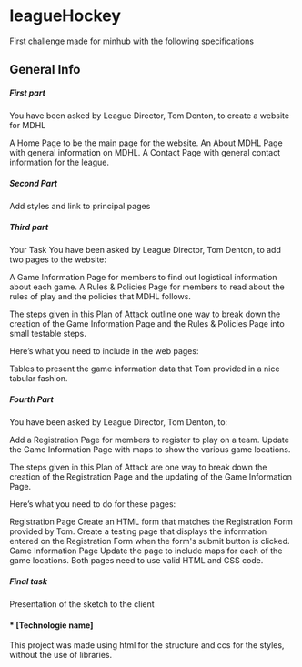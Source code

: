 # leagueHockey

First challenge made for minhub with the following specifications

## General Info

##### First part
You have been asked by League Director, Tom Denton, to create a website for MDHL

A Home Page to be the main page for the website.
An About MDHL Page with general information on MDHL.
A Contact Page with general contact information for the league.

##### Second Part 
Add styles and link to principal pages

##### Third part

Your Task
You have been asked by League Director, Tom Denton, to add two pages to the website:

A Game Information Page for members to find out logistical information about each game.
A Rules & Policies Page for members to read about the rules of play and the policies that MDHL follows.

The steps given in this Plan of Attack outline one way to break down the creation of the Game Information Page and the Rules & Policies Page into small testable steps.

Here’s what you need to include in the web pages:

Tables to present the game information data that Tom provided in a nice tabular fashion.

##### Fourth Part

You have been asked by League Director, Tom Denton, to:

Add a Registration Page for members to register to play on a team.
Update the Game Information Page with maps to show the various game locations.
 
The steps given in this Plan of Attack are one way to break down the creation of the Registration Page and the updating of the Game Information Page.

Here’s what you need to do for these pages:

Registration Page
Create an HTML form that matches the Registration Form provided by Tom.
Create a testing page that displays the information entered on the Registration Form when the form's submit button is clicked.
Game Information Page
Update the page to include maps for each of the game locations.
Both pages need to use valid HTML and CSS code.

##### Final task

Presentation of the sketch to the client

#### * [Technologie name]
This project was made using html for the structure and ccs for the styles, without the use of libraries.
